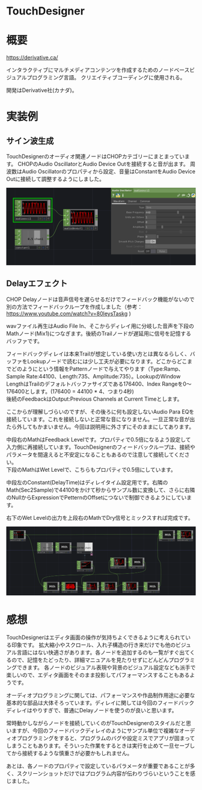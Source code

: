 TouchDesigner
===

# 概要

https://derivative.ca/

インタラクティブにマルチメディアコンテンツを作成するためのノードベースビジュアルプログラミング言語。
クリエイティブコーディングに使用される。

開発はDerivative社(カナダ)。

# 実装例

## サイン波生成

TouchDesignerのオーディオ関連ノードはCHOPカテゴリーにまとまっています。
CHOPのAudio OscillatorとAudio Device Outを接続すると音が出ます。
周波数はAudio Oscillatorのプロパティから設定、音量はConstantをAudio Device Outに接続して調整するようにしました。

![sine](sine.png)

## Delayエフェクト

CHOP Delayノードは音声信号を遅らせるだけでフィードバック機能がないので別の方法でフィードバックループを作成しました（参考： https://www.youtube.com/watch?v=80leysTaskg )

wavファイル再生はAudio File In、そこからディレイ用に分岐した音声を下段のMathノード(Mix1)につなぎます。後続のTrailノードが遅延用に信号を記憶するバッファです。  

フィードバックディレイは本来Trailが想定している使い方とは異なるらしく、バッファをLookupノードで読むには少し工夫が必要になります。どこからどこまでどのようにという情報をPatternノードで与えてやります（Type:Ramp、Sample Rate:44100、Length:735、Amplitude:735）。LookupのWindow LengthはTrailのデフォルトバッファサイズである176400、Index Rangeを0～176400とします。(176400 = 44100 * 4、つまり4秒)  
後続のFeedbackはOutput:Previous Channels at Current Timeとします。

ここからが理解しづらいのですが、その後ろに何も設定しないAudio Para EQを接続しています。これを接続しないと正常な音になりません。一旦正常な音が出たら外してもかまいません。今回は説明用に外さずにそのままにしてあります。  

中段右のMathはFeedback Levelです。プロパティで0.5倍になるよう設定して入力側に再接続しています。TouchDesignerのフィードバックループは、接続やパラメータを間違えると不安定になることもあるので注意して接続してください。  
下段のMathはWet Levelで、こちらもプロパティで0.5倍にしています。

中段左のConstant(DelayTime)はディレイタイム設定用です。右隣のMath(Sec2Sample)で44100をかけて秒からサンプル数に変換して、さらに右隣のNullからExpressionでPetternのOffsetにつないで制御できるようにしています。

右下のWet Levelの出力を上段右のMathでDry信号とミックスすれば完成です。

![delay](delay.png)


# 感想

TouchDesignerはエディタ画面の操作が気持ちよくできるように考えられている印象です。
拡大縮小やスクロール、入れ子構造の行き来だけでも他のビジュアル言語にはない快適さがあります。各ノードを追加するのも一覧がすぐ出てくるので、記憶をたどったり、詳細マニュアルを見たりせずにどんどんプログラミングできます。
各ノードのビジュアル表現や背景のビジュアル設定なども派手で楽しいので、エディタ画面をそのまま投影してパフォーマンスすることもあるようです。

オーディオプログラミングに関しては、パフォーマンスや作品制作用途に必要な基本的な部品は大体そろっています。ディレイに関しては今回のフィードバックディレイはやりすぎで、普通にDelayノードを使うのが良いと思います。  

常時動かしながらノードを接続していくのがTouchDesignerのスタイルだと思いますが、今回のフィードバックディレイのようにサンプル単位で複雑なオーディオプログラミングをすると、プログラムのバグや設定ミスでアプリが固まってしまうこともあります。そういった作業をするときは実行を止めて一旦セーブしてから接続するような慎重さが必要かもしれません。

あとは、各ノードのプロパティで設定しているパラメータが重要であることが多く、スクリーンショットだけではプログラム内容が伝わりづらいということを感じました。

